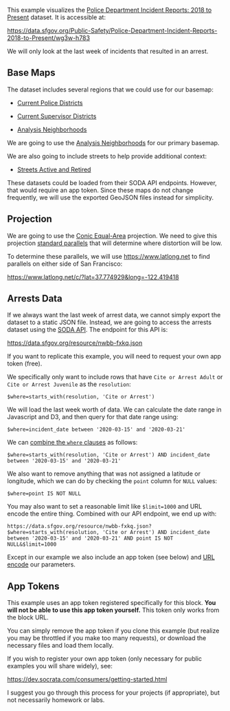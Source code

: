 
This example visualizes the [Police Department Incident Reports: 2018 to Present](https://data.sfgov.org/Public-Safety/Police-Department-Incident-Reports-2018-to-Present/wg3w-h783) dataset. It is accessible at:

<https://data.sfgov.org/Public-Safety/Police-Department-Incident-Reports-2018-to-Present/wg3w-h783>

We will only look at the last week of incidents that resulted in an arrest.

## Base Maps

The dataset includes several regions that we could use for our basemap:

  - [Current Police Districts](https://data.sfgov.org/Public-Safety/Current-Police-Districts/wkhw-cjsf)

  - [Current Supervisor Districts](https://data.sfgov.org/Geographic-Locations-and-Boundaries/Current-Supervisor-Districts/8nkz-x4ny)

  - [Analysis Neighborhoods](https://data.sfgov.org/Geographic-Locations-and-Boundaries/Analysis-Neighborhoods/p5b7-5n3h)

We are going to use the [Analysis Neighborhoods](https://data.sfgov.org/Geographic-Locations-and-Boundaries/Analysis-Neighborhoods/p5b7-5n3h) for our primary basemap.

We are also going to include streets to help provide additional context:

  - [Streets Active and Retired](https://data.sfgov.org/Geographic-Locations-and-Boundaries/Streets-Active-and-Retired/3psu-pn9h)

These datasets could be loaded from their SODA API endpoints. However, that would require an app token. Since these maps do not change frequently, we will use the exported GeoJSON files instead for simplicity.

## Projection

We are going to use the [Conic Equal-Area](https://github.com/d3/d3-geo#conic-projections) projection. We need to give this projection [standard parallels](https://en.wikipedia.org/wiki/Map_projection#Conic) that will determine where distortion will be low.

To determine these parallels, we will use <https://www.latlong.net> to find parallels on either side of San Francisco:

<https://www.latlong.net/c/?lat=37.774929&long=-122.419418>

## Arrests Data

If we always want the last week of arrest data, we cannot simply export the dataset to a static JSON file. Instead, we are going to access the arrests dataset using the [SODA API](http://dev.socrata.com/). The endpoint for this API is:

<https://data.sfgov.org/resource/nwbb-fxkq.json>

If you want to replicate this example, you will need to request your own app token (free).

We specifically only want to include rows that have `Cite or Arrest Adult` or `Cite or Arrest Juvenile` as the `resolution`:

```
$where=starts_with(resolution, 'Cite or Arrest')
```

We will load the last week worth of data. We can calculate the date range in Javascript and D3, and then query for that date range using:

```
$where=incident_date between '2020-03-15' and '2020-03-21'
```

We can [combine the `where` clauses](https://dev.socrata.com/docs/queries/where.html) as follows:

```
$where=starts_with(resolution, 'Cite or Arrest') AND incident_date between '2020-03-15' and '2020-03-21'
```

We also want to remove anything that was not assigned a latitude or longitude, which we can do by checking the `point` column for `NULL` values:

```
$where=point IS NOT NULL
```

You may also want to set a reasonable limit like `$limit=1000` and URL encode the entire thing. Combined with our API endpoint, we end up with:

```
https://data.sfgov.org/resource/nwbb-fxkq.json?$where=starts_with(resolution, 'Cite or Arrest') AND incident_date between '2020-03-15' and '2020-03-21' AND point IS NOT NULL&$limit=1000
```

Except in our example we also include an app token (see below) and [URL encode](https://developer.mozilla.org/en-US/docs/Web/JavaScript/Reference/Global_Objects/encodeURI) our parameters.

## App Tokens

This example uses an app token registered specifically for this block. **You will not be able to use this app token yourself.** This token only works from the block URL.

You can simply remove the app token if you clone this example (but realize you may be throttled if you make too many requests), or download the necessary files and load them locally.

If you wish to register your own app token (only necessary for public examples you will share widely), see:

<https://dev.socrata.com/consumers/getting-started.html>

I suggest you go through this process for your projects (if appropriate), but not necessarily homework or labs.

